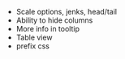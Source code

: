 * Scale options, jenks, head/tail
* Ability to hide columns
* More info in tooltip
* Table view
* prefix css